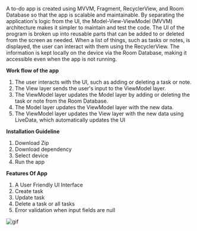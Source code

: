 A to-do app is created using MVVM, Fragment, RecyclerView, and Room Database so that the app is scalable and maintainable. By separating the application's logic from the UI, the Model-View-ViewModel (MVVM) architecture makes it simpler to maintain and test the code. The UI of the program is broken up into reusable parts that can be added to or deleted from the screen as needed. When a list of things, such as tasks or notes, is displayed, the user can interact with them using the RecyclerView. The information is kept locally on the device via the Room Database, making it accessible even when the app is not running.

**Work flow of the app**
1. The user interacts with the UI, such as adding or deleting a task or note.
2. The View layer sends the user's input to the ViewModel layer.
3. The ViewModel layer updates the Model layer by adding or deleting the task or note from the Room Database.
4. The Model layer updates the ViewModel layer with the new data.
5. The ViewModel layer updates the View layer with the new data using LiveData, which automatically updates the UI

**Installation Guideline**
1. Download Zip
2. Download dependency
3. Select device
4. Run the app

**Features Of App**
1) A User Friendly UI Interface
2) Create task
3) Update task
4) Delete a task or all tasks
5) Error validation when input fields are null

![gif](todoapp.gif)


